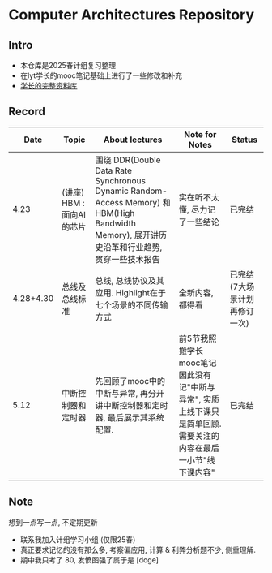 # Computer Architectures Repository
## Intro
- 本仓库是2025春计组复习整理
- 在lyt学长的mooc笔记基础上进行了一些修改和补充
- [学长的完整资料库](https://github.com/EmptyBlueBox/Computer_Architectures-ljl-2024Spring-PKU)

## Record
|Date|Topic|About lectures|Note for Notes|Status|
|-|-|-|-|-|
|4.23|(讲座) HBM : 面向AI的芯片|围绕 DDR(Double Data Rate Synchronous Dynamic Random-Access Memory) 和 HBM(High Bandwidth Memory), 展开讲历史沿革和行业趋势, 贯穿一些技术报告|实在听不太懂, 尽力记了一些结论|已完结|
|4.28+4.30|总线及总线标准|总线, 总线协议及其应用. Highlight在于七个场景的不同传输方式|全新内容, 都得看|已完结(7大场景计划再修订一次)|
|5.12|中断控制器和定时器|先回顾了mooc中的中断与异常, 再分开讲中断控制器和定时器, 最后展示其系统配置.|前5节我照搬学长mooc笔记因此没有记"中断与异常", 实质上线下课只是简单回顾. 需要关注的内容在最后一小节"线下课内容"|已完结|

## Note
想到一点写一点, 不定期更新
- 联系我加入计组学习小组 (仅限25春)
- 真正要求记忆的没有那么多, 考察偏应用, 计算 & 利弊分析题不少, 侧重理解.
- 期中我只考了 80, 发愤图强了属于是 [doge]